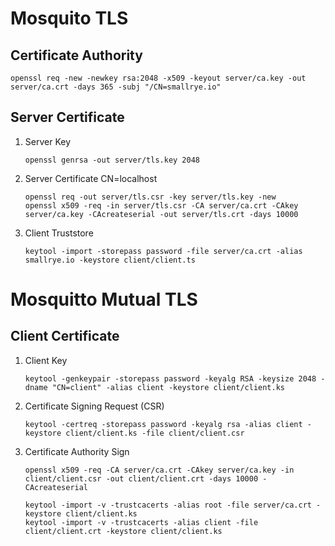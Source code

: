 # Mosquito TLS

## Certificate Authority

`openssl req -new -newkey rsa:2048 -x509 -keyout server/ca.key -out server/ca.crt -days 365 -subj "/CN=smallrye.io"`

## Server Certificate

1. Server Key

    `openssl genrsa -out server/tls.key 2048`

2. Server Certificate CN=localhost

    ```
    openssl req -out server/tls.csr -key server/tls.key -new
    openssl x509 -req -in server/tls.csr -CA server/ca.crt -CAkey server/ca.key -CAcreateserial -out server/tls.crt -days 10000
    ```

3. Client Truststore

    ```
    keytool -import -storepass password -file server/ca.crt -alias smallrye.io -keystore client/client.ts
    ```

# Mosquitto Mutual TLS

## Client Certificate

1. Client Key

    `keytool -genkeypair -storepass password -keyalg RSA -keysize 2048 -dname "CN=client" -alias client -keystore client/client.ks`

2. Certificate Signing Request (CSR)

    `keytool -certreq -storepass password -keyalg rsa -alias client -keystore client/client.ks -file client/client.csr`

3. Certificate Authority Sign

    ```
    openssl x509 -req -CA server/ca.crt -CAkey server/ca.key -in client/client.csr -out client/client.crt -days 10000 -CAcreateserial

    keytool -import -v -trustcacerts -alias root -file server/ca.crt -keystore client/client.ks
    keytool -import -v -trustcacerts -alias client -file client/client.crt -keystore client/client.ks
    ```